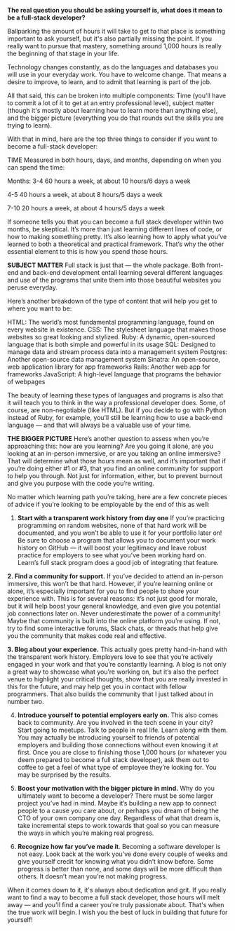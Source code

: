 **The real question you should be asking yourself is, what does it mean to be a full-stack developer?**

Ballparking the amount of hours it will take to get to that place is something important to ask yourself, but it's also partially missing the point. If you really want to pursue that mastery, something around 1,000 hours is really the beginning of that stage in your life.

Technology changes constantly, as do the languages and databases you will use in your everyday work. You have to welcome change. That means a desire to improve, to learn, and to admit that learning is part of the job.

All that said, this can be broken into multiple components: Time (you'll have to commit a lot of it to get at an entry professional level), subject matter (though it's mostly about learning how to learn more than anything else), and the bigger picture (everything you do that rounds out the skills you are trying to learn).

With that in mind, here are the top three things to consider if you want to become a full-stack developer:

TIME
Measured in both hours, days, and months, depending on when you can spend the time:

Months:
3-4
60 hours a week, at about 10 hours/6 days a week

4-5
40 hours a week, at about 8 hours/5 days a week

7-10
20 hours a week, at about 4 hours/5 days a week

If someone tells you that you can become a full stack developer within two months, be skeptical. It’s more than just learning different lines of code, or how to making something pretty. It’s also learning how to apply what you’ve learned to both a theoretical and practical framework. That’s why the other essential element to this is how you spend those hours.

**SUBJECT MATTER**
Full stack is just that — the whole package. Both front-end and back-end development entail learning several different languages and use of the programs that unite them into those beautiful websites you peruse everyday.

Here’s another breakdown of the type of content that will help you get to where you want to be:

HTML: The world’s most fundamental programming language, found on every website in existence.
CSS: The stylesheet language that makes those websites so great looking and stylized.
Ruby: A dynamic, open-sourced language that is both simple and powerful in its usage
SQL: Designed to manage data and stream process data into a management system
Postgres: Another open-source data management system
Sinatra: An open-source, web application library for app frameworks
Rails: Another web app for frameworks
JavaScript: A high-level language that programs the behavior of webpages

The beauty of learning these types of languages and programs is also that it will teach you to think in the way a professional developer does. Some, of course, are non-negotiable (like HTML). But if you decide to go with Python instead of Ruby, for example, you’ll still be learning how to use a back-end language — and that will always be a valuable use of your time.

**THE BIGGER PICTURE**
Here’s another question to assess when you’re approaching this: how are you learning? Are you going it alone, are you looking at an in-person immersive, or are you taking an online immersive? That will determine what those hours mean as well, and it’s important that if you’re doing either #1 or #3, that you find an online community for support to help you through. Not just for information, either, but to prevent burnout and give you purpose with the code you’re writing.

No matter which learning path you’re taking, here are a few concrete pieces of advice if you’re looking to be employable by the end of this as well:

1. **Start with a transparent work history from day one**
If you’re practicing programming on random websites, none of that hard work will be documented, and you won’t be able to use it for your portfolio later on! Be sure to choose a program that allows you to document your work history on GitHub — it will boost your legitimacy and leave robust practice for employers to see what you’ve been working hard on. Learn’s full stack program does a good job of integrating that feature.

**2. Find a community for support.**
If you’ve decided to attend an in-person immersive, this won’t be that hard. However, if you’re learning online or alone, it’s especially important for you to find people to share your experience with. This is for several reasons: it’s not just good for morale, but it will help boost your general knowledge, and even give you potential job connections later on. Never underestimate the power of a community! Maybe that community is built into the online platform you’re using. If not, try to find some interactive forums, Slack chats, or threads that help give you the community that makes code real and effective.

**3. Blog about your experience.**
This actually goes pretty hand-in-hand with the transparent work history. Employers love to see that you’re actively engaged in your work and that you’re constantly learning. A blog is not only a great way to showcase what you’re working on, but it’s also the perfect venue to highlight your critical thoughts, show that you are really invested in this for the future, and may help get you in contact with fellow programmers. That also builds the community that I just talked about in number two.

4. **Introduce yourself to potential employers early on.**
This also comes back to community. Are you involved in the tech scene in your city? Start going to meetups. Talk to people in real life. Learn along with them. You may actually be introducing yourself to friends of potential employers and building those connections without even knowing it at first. Once you are close to finishing those 1,000 hours (or whatever you deem prepared to become a full stack developer), ask them out to coffee to get a feel of what type of employee they’re looking for. You may be surprised by the results.

5. **Boost your motivation with the bigger picture in mind.**
Why do you ultimately want to become a developer? There must be some larger project you’ve had in mind. Maybe it’s building a new app to connect people to a cause you care about, or perhaps you dream of being the CTO of your own company one day. Regardless of what that dream is, take incremental steps to work towards that goal so you can measure the ways in which you’re making real progress.

6. **Recognize how far you’ve made it**.
Becoming a software developer is not easy. Look back at the work you’ve done every couple of weeks and give yourself credit for knowing what you didn’t know before. Some progress is better than none, and some days will be more difficult than others. It doesn’t mean you’re  not making progress.

When it comes down to it, it's always about dedication and grit. If you really want to find a way to become a full stack developer, those hours will melt away — and you'll find a career you're truly passionate about. That's when the true work will begin. I wish you the best of luck in building that future for yourself!
